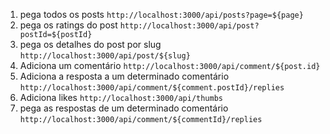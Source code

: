 1. pega todos os posts
   `http://localhost:3000/api/posts?page=${page}`
2. pega os ratings do post
   `http://localhost:3000/api/post?postId=${postId}`
3. pega os detalhes do post por slug
   `http://localhost:3000/api/post/${slug}`
4. Adiciona um comentário
   `http://localhost:3000/api/comment/${post.id}`
5. Adiciona a resposta a um determinado comentário
   `http://localhost:3000/api/comment/${comment.postId}/replies`
6. Adiciona likes
   `http://localhost:3000/api/thumbs`
7. pega as respostas de um determinado comentário
   `http://localhost:3000/api/comment/${commentId}/replies`
